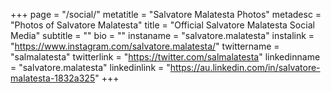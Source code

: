 +++
page = "/social/"
metatitle = "Salvatore Malatesta Photos"
metadesc = "Photos of Salvatore Malatesta"
title = "Official Salvatore Malatesta Social Media"
subtitle = ""
bio = ""
instaname = "salvatore.malatesta"
instalink = "https://www.instagram.com/salvatore.malatesta/"
twittername = "salmalatesta"
twitterlink = "https://twitter.com/salmalatesta"
linkedinname = "salvatore.malatesta"
linkedinlink = "https://au.linkedin.com/in/salvatore-malatesta-1832a325"
+++
